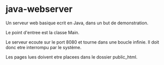 # java-webserver
Un serveur web basique ecrit en Java, dans un but de demonstration.

Le point d'entree est la classe Main.

Le serveur ecoute sur le port 8080 et tourne dans une boucle infinie. Il doit
donc etre interrompu par le système.

Les pages lues doivent etre placees dans le dossier public_html.
